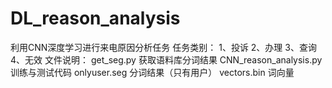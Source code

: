 # DL_reason_analysis
利用CNN深度学习进行来电原因分析任务
任务类别：
  1、投诉
  2、办理
  3、查询
  4、无效
文件说明：
  get_seg.py              获取语料库分词结果
  CNN_reason_analysis.py  训练与测试代码
  onlyuser.seg            分词结果（只有用户）
  vectors.bin             词向量
